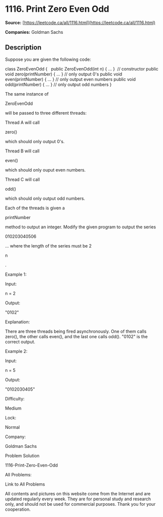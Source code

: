 # 1116. Print Zero Even Odd

**Source:** [https://leetcode.ca/all/1116.html](https://leetcode.ca/all/1116.html)

**Companies:** Goldman Sachs

## Description

Suppose you are given the following code:

class ZeroEvenOdd {
  public ZeroEvenOdd(int n) { ... }      // constructor
  public void zero(printNumber) { ... }  // only output 0's
  public void even(printNumber) { ... }  // only output even numbers
  public void odd(printNumber) { ... }   // only output odd numbers
}

The same instance of

ZeroEvenOdd

will be passed to three different threads:

Thread A will call

zero()

which should only output 0's.

Thread B will call

even()

which should only ouput even numbers.

Thread C will call

odd()

which should only output odd numbers.

Each of the threads is given a

printNumber

method to output an
        integer. Modify the given program to output the series

010203040506

...
        where the length of the series must be 2

n

.

Example 1:

Input:

n = 2

Output:

"0102"

Explanation:

There are three threads being fired asynchronously. One of them calls zero(), the other calls even(), and the last one calls odd(). "0102" is the correct output.

Example 2:

Input:

n = 5

Output:

"0102030405"

Difficulty:

Medium

Lock:

Normal

Company:

Goldman Sachs

Problem Solution

1116-Print-Zero-Even-Odd

All Problems:

Link to All Problems

All contents and pictures on this website come from the Internet and are updated regularly every week. They are for personal study and research only, and should not be used for commercial purposes. Thank you for your cooperation.

